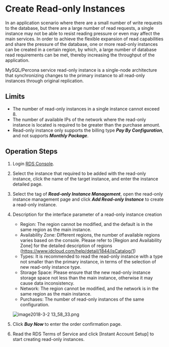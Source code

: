 # Create Read-only Instances
In an application scenario where there are a small number of write requests to the database, but there are a large number of read requests, a single instance may not be able to resist reading pressure or even may affect the main services. In order to achieve the flexible expansion of read capabilities and share the pressure of the database, one or more read-only instances can be created in a certain region, by which, a large number of database read requirements can be met, thereby increasing the throughput of the application.

MySQL/Percona service read-only instance is a single-node architecture that synchronizing changes to the primary instance to all read-only instances through original replication.

## Limits
* The number of read-only instances in a single instance cannot exceed 8.
* The number of available IPs of the network where the read-only instance is located is required to be greater than the purchase amount.
* Read-only instance only supports the billing type ***Pay By Configuration***, and not supports ***Monthly Package***.

## Operation Steps
1. Login [RDS Console](https://rds-console.jdcloud.com/database).
2. Select the instance that required to be added with the read-only instance, click the name of the target instance, and enter the instance detailed page.
3. Select the tag of ***Read-only Instance Management***, open the read-only instance management page and click ***Add Read-only Instance*** to create a read-only instance.
4. Description for the interface parameter  of a read-only instance creation
    * Region: The region cannot be modified, and the default is in the same region as the main instance.
    * Availability Zone: Different regions, the number of available regions varies based on the console. Please refer to [Region and Availability Zone] for the detailed description of regions (https://www.jdcloud.com/help/detail/1844/isCatalog/1)
    * Types: It is recommended to read the read-only instance with a type not smaller than the primary instance, in terms of the selection of new read-only instance type.
    * Storage Space: Please ensure that the new read-only instance storage space not less than the main instance, otherwise it may cause data inconsistency.
    * Network: The region cannot be modified, and the network is in the same region as the main instance.
    * Purchases: The number of read-only instances of the same configuration.
    
    ![image2018-3-2 13_58_33.png](https://img1.jcloudcs.com/cms/e13a1926-043c-49e1-a94c-c27f1491f3bc20180302140739.png)

5. Click ***Buy Now*** to enter the order confirmation page.
6. Read the RDS Terms of Service and click [Instant Account Setup] to start creating read-only instances.
